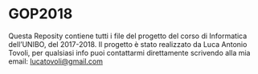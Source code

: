 # GOP2018

Questa Reposity contiene tutti i file del progetto del corso di Informatica dell’UNIBO, del 2017-2018.
Il progetto è stato realizzato da Luca Antonio Tovoli, per qualsiasi info puoi contattarmi direttamente scrivendo alla mia email: lucatovoli@gmail.com
